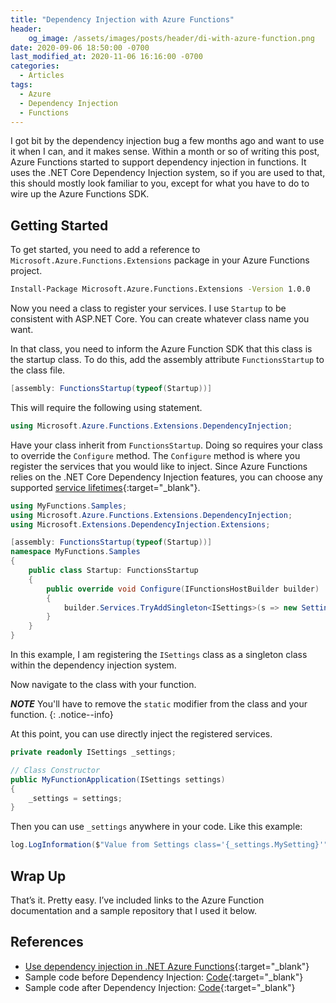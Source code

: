 ```yaml
---
title: "Dependency Injection with Azure Functions"
header:
    og_image: /assets/images/posts/header/di-with-azure-function.png
date: 2020-09-06 18:50:00 -0700
last_modified_at: 2020-11-06 16:16:00 -0700
categories:
  - Articles
tags:
  - Azure
  - Dependency Injection
  - Functions
---
```

I got bit by the dependency injection bug a few months ago and want to use it when I can, and it makes sense. Within a month or so of writing this post, Azure Functions started to support dependency injection in functions. It uses the .NET Core Dependency Injection system, so if you are used to that, this should mostly look familiar to you, except for what you have to do to wire up the Azure Functions SDK.

## Getting Started

To get started, you need to add a reference to `Microsoft.Azure.Functions.Extensions` package in your Azure Functions project.

```bash
Install-Package Microsoft.Azure.Functions.Extensions -Version 1.0.0
```

Now you need a class to register your services.  I use `Startup` to be consistent with ASP.NET Core.  You can create whatever class name you want.  

In that class, you need to inform the Azure Function SDK that this class is the startup class. To do this, add the assembly attribute `FunctionsStartup` to the class file.

```csharp
[assembly: FunctionsStartup(typeof(Startup))]
```

This will require the following using statement.

```csharp
using Microsoft.Azure.Functions.Extensions.DependencyInjection;
```

Have your class inherit from `FunctionsStartup`. Doing so requires your class to override the `Configure` method. The `Configure` method is where you register the services that you would like to inject. Since Azure Functions relies on the .NET Core Dependency Injection features, you can choose any supported [service lifetimes](https://docs.microsoft.com/en-us/azure/azure-functions/functions-dotnet-dependency-injection?WT.mc_id=DOP-MVP-4024623#service-lifetimes){:target="_blank"}.

```csharp
using MyFunctions.Samples;
using Microsoft.Azure.Functions.Extensions.DependencyInjection;
using Microsoft.Extensions.DependencyInjection.Extensions;

[assembly: FunctionsStartup(typeof(Startup))]
namespace MyFunctions.Samples
{
    public class Startup: FunctionsStartup
    {
        public override void Configure(IFunctionsHostBuilder builder)
        {
            builder.Services.TryAddSingleton<ISettings>(s => new Settings());
        }
    }
}
```

In this example, I am registering the `ISettings` class as a singleton class within the dependency injection system.

Now navigate to the class with your function.

***NOTE*** You'll have to remove the `static` modifier from the class and your function.
{: .notice--info}

At this point, you can use directly inject the registered services.

```csharp
private readonly ISettings _settings;

// Class Constructor
public MyFunctionApplication(ISettings settings)
{
    _settings = settings;
}
```

Then you can use `_settings` anywhere in your code. Like this example:

```csharp
log.LogInformation($"Value from Settings class='{_settings.MySetting}'");
```

## Wrap Up

That’s it. Pretty easy. I’ve included links to the Azure Function documentation and a sample repository that I used it below.

## References

* [Use dependency injection in .NET Azure Functions](https://docs.microsoft.com/en-us/azure/azure-functions/functions-dotnet-dependency-injection?WT.mc_id=DOP-MVP-4024623){:target="_blank"}
* Sample code before Dependency Injection: [Code](https://github.com/jguadagno/Contacts/blob/28349f06d2ead5282381895feb975b2b1d6a4171/src/Contacts.Functions.ThumbnailCreator/CreateThumbnailImage.cs){:target="_blank"}
* Sample code after Dependency Injection: [Code](https://github.com/jguadagno/Contacts/blob/main/src/Contacts.Functions.ThumbnailCreator/CreateThumbnailImage.cs){:target="_blank"}
